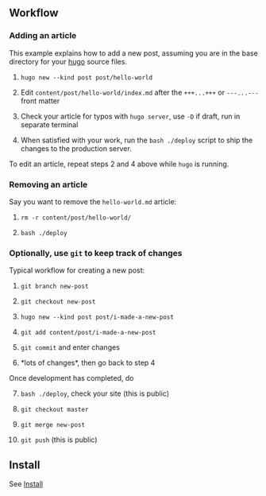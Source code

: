 ## Workflow 

### Adding an article

This example explains how to add a new post, assuming you are in the base directory for your [hugo](https://github.com/gohugoio/hugo) source files.

1. `hugo new --kind post post/hello-world`

2. Edit `content/post/hello-world/index.md` after the `+++...+++` or `---...---` front matter

3. Check your article for typos with `hugo server`, use `-D` if draft, run in separate terminal

4. When satisfied with your work, run the `bash ./deploy` script to ship the changes to the production server.

To edit an article, repeat steps 2 and 4 above while `hugo` is running.

### Removing an article

Say you want to remove the `hello-world.md` article:

1. `rm -r content/post/hello-world/`

2. `bash ./deploy`

### Optionally, use `git` to keep track of changes

Typical workflow for creating a new post:

1. `git branch new-post`

2. `git checkout new-post`

3. `hugo new --kind post post/i-made-a-new-post`

4. `git add content/post/i-made-a-new-post`

5. `git commit` and enter changes

6. \*lots of changes\*, then go back to step 4

Once development has completed, do 

7. `bash ./deploy`, check your site (this is public)
 
9. `git checkout master`

10. `git merge new-post`

11. `git push` (this is public)

## Install

See [Install](INSTALL.md)
